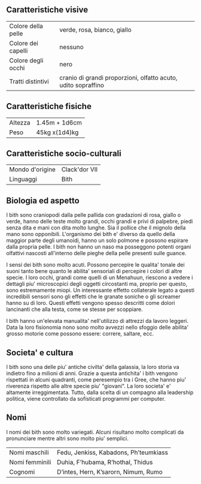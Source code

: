 
## Caratteristiche visive
|||
|---|---
|Colore della pelle|verde, rosa, bianco, giallo
|Colore dei capelli|nessuno
|Colore degli occhi|nero
|Tratti distintivi|cranio di grandi proporzioni, olfatto acuto, udito sopraffino

## Caratteristiche fisiche
|||
|---|---
|Altezza|1.45m + 1d6cm
Peso|45kg x(1d4)kg

## Caratteristiche socio-culturali
|||
|---|---
|Mondo d'origine|Clack'dor VII
|Linguaggi|Bith

## Biologia ed aspetto

I bith sono craniopodi dalla pelle pallida con gradazioni di rosa, giallo o verde, hanno delle teste molto grandi, occhi grandi e privi di palpebre, piedi senza dita e mani con dita molto lunghe. Sia il pollice che il mignolo della mano sono opponibili. L'organismo dei bith e' diverso da quello della maggior parte degli umanoidi, hanno un solo polmone e possono espirare dalla propria pelle. I bith non hanno un naso ma posseggono potenti organi olfattivi nascosti all'interno delle pieghe della pelle presenti sulle guance.

I sensi dei bith sono molto acuti. Possono percepire le qualita' tonale dei suoni tanto bene quanto le abilita' sensoriali di percepire i colori di altre specie. I loro occhi, grandi come quelli di un Menahuun, riescono a vedere i dettagli piu' microscopici degli oggetti circostanti ma, proprio per questo, sono estremamente miopi. Un interessante effetto collaterale legato a questi incredibili sensori sono gli effetti che le granate soniche o gli screamer hanno su di loro. Questi effetti vengono spesso descritti come dolori lancinanti che alla testa, come se stesse per scoppiare. 

I bith hanno un'elevata manualita' nell'utilizzo di attrezzi da lavoro leggeri. Data la loro fisionomia nono sono molto avvezzi nello sfoggio delle abilita' grosso motorie come possono essere: correre, saltare, ecc.

## Societa' e cultura

I bith sono una delle piu' antiche civilta' della galassia, la loro storia va indietro fino a milioni di anni. Grazie a questa antichita' i bith vengono rispettati in alcuni quadranti, come peresempio tra i Gree, che hanno piu' riverenza rispetto alle altre specie piu' "giovani". La loro societa' e' altamente irreggimentata. Tutto, dalla scelta di un compagno alla leadership politica, viene controllato da sofisticati programmi per computer.

## Nomi

I nomi dei bith sono molto variegati. Alcuni risultano molto complicati da pronunciare mentre altri sono molto piu' semplici.

|||
|---|---
|Nomi maschili|Fedu, Jenkiss, Kabadons, Ph’teumkiass
|Nomi femminili|Duhia, F’hubama, R’hothal, Thidus
|Cognomi|D’intes, Hern, K’sarorn, Nimum, Rumo